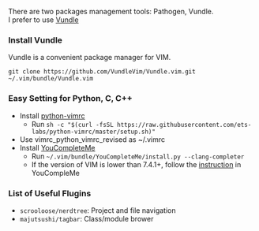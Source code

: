 There are two packages management tools: Pathogen, Vundle. <br />
I prefer to use [Vundle](https://github.com/VundleVim/Vundle.vim)

### Install Vundle
Vundle is a convenient package manager for VIM.
  ```
  git clone https://github.com/VundleVim/Vundle.vim.git ~/.vim/bundle/Vundle.vim
  ```

### Easy Setting for Python, C, C++
  + Install [python-vimrc](https://github.com/ets-labs/python-vimrc)
    * Run `sh -c "$(curl -fsSL https://raw.githubusercontent.com/ets-labs/python-vimrc/master/setup.sh)"`
  + Use vimrc_python_vimrc_revised as ~/.vimrc
  + Install [YouCompleteMe](https://github.com/Valloric/YouCompleteMe)
    * Run `~/.vim/bundle/YouCompleteMe/install.py --clang-completer`
    * If the version of VIM is lower than 7.4.1+, follow the [instruction](https://github.com/Valloric/YouCompleteMe/wiki/Building-Vim-from-source) in YouCompleMe

### List of Useful Flugins
  + `scrooloose/nerdtree`: Project and file navigation
  + `majutsushi/tagbar`: Class/module brower
